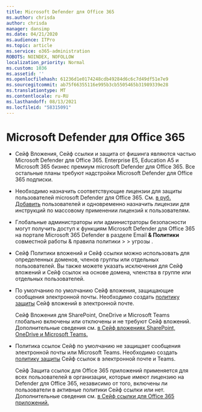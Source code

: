 ```yaml
---
title: Microsoft Defender для Office 365
ms.author: chrisda
author: chrisda
manager: dansimp
ms.date: 04/21/2020
ms.audience: ITPro
ms.topic: article
ms.service: o365-administration
ROBOTS: NOINDEX, NOFOLLOW
localization_priority: Normal
ms.custom: 1036
ms.assetid: ''
ms.openlocfilehash: 61236d1e0174248cdb49284d6c6c7d49df51e7e9
ms.sourcegitcommit: ab75f66355116e995b3cb5505465b31989339e28
ms.translationtype: MT
ms.contentlocale: ru-RU
ms.lasthandoff: 08/13/2021
ms.locfileid: "58315091"
---
```

# <a name="microsoft-defender-for-office-365"></a>Microsoft Defender для Office 365

- Сейф Вложения, Сейф ссылки и защита от фишинга являются частью Microsoft Defender для Office 365. Enterprise E5, Education A5 и Microsoft 365 бизнес премиум microsoft Defender для Office 365. Все остальные планы требуют надстройки Microsoft Defender для Office 365 подписки.

- Необходимо назначить соответствующие лицензии для защиты пользователей microsoft Defender для Office 365. См. [в руб. Добавить](https://docs.microsoft.com/microsoft-365/admin/add-users/add-users) пользователей и одновременно назначить лицензии для инструкций по массовому применении лицензий к пользователям.

- Глобальные администраторы или администраторы безопасности могут получить доступ к функциям Microsoft Defender для Office 365 на портале Microsoft 365 Defender в разделе Email **& Политики** совместной работы & правила политики \>  \> угрозы .

- Сейф Политики вложений и Сейф ссылки можно использовать для определенных доменов, членов группы или отдельных пользователей. Вы также можете указать исключения для Сейф вложений и Сейф ссылок на основе домена, членства в группе или отдельных пользователей.

- По умолчанию по умолчанию Сейф вложения, защищающие сообщения электронной почты. Необходимо создать [политику защиты](https://docs.microsoft.com/microsoft-365/security/office-365-security/set-up-safe-attachments-policies) Сейф вложений в электронной почте.

  Сейф Вложения для SharePoint, OneDrive и Microsoft Teams глобально включены или отключены и не требуют Сейф вложений. Дополнительные сведения см. [в Сейф вложениях SharePoint, OneDrive и Microsoft Teams.](https://docs.microsoft.com/microsoft-365/security/office-365-security/mdo-for-spo-odb-and-teams)

- Политика ссылок Сейф по умолчанию не защищает сообщения электронной почты или Microsoft Teams. Необходимо создать [политику защиты](https://docs.microsoft.com/microsoft-365/security/office-365-security/set-up-safe-links-policies) Сейф ссылок в электронной почте и Teams.

  Сейф Защита ссылок для Office 365 приложений применяется для всех пользователей в организации, которые имеют лицензию на Defender для Office 365, независимо от того, включены ли пользователи в активные политики Сейф ссылки или нет. Дополнительные сведения см. [в Сейф ссылки для Office 365 приложений.](https://docs.microsoft.com/microsoft-365/security/office-365-security/safe-links#safe-links-settings-for-office-365-apps)
